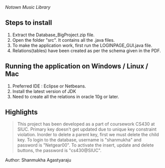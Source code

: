 
*Notown Music Library*

Steps to install
----------------

1. Extract the Database_BigProject.zip file.
2. Open the folder "src". It contains all the .java files.
3. To make the application work, first run the LOGINPAGE_GUI.java file.
4. Relations(tables) have been created as per the schema given in the PDF.

Running the application on Windows / Linux / Mac
------------------------------------------------

1. Preferred IDE : Eclipse or Netbeans.
2. Install the latest version of JDK
3. Need to create all the relations in oracle 10g or later.

Highlights
-------------------
> This project has been developed as a part of coursework CS430 at SIUC.
> Primary key doesn't get updated due to unique key constraint violation.
> Inorder to delete a parent key, first we must delete the child key.
> To login to the database, username is "shanmukha" and password is "Netgear00".
> To activate the insert, update and delete buttons, the password is "cs430@SIUC".

Author: Shanmukha Agastyaraju
